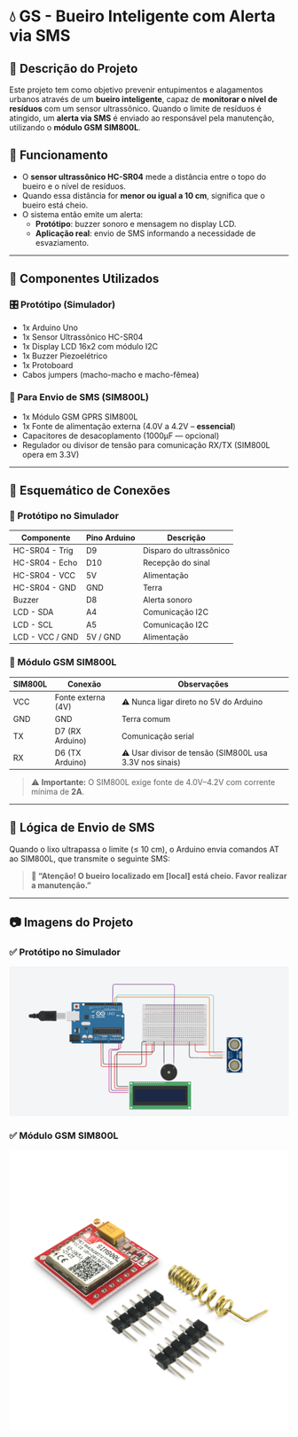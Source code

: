 # 💧 GS - Bueiro Inteligente com Alerta via SMS

## 🚀 Descrição do Projeto

Este projeto tem como objetivo prevenir entupimentos e alagamentos urbanos através de um **bueiro inteligente**, capaz de **monitorar o nível de resíduos** com um sensor ultrassônico. Quando o limite de resíduos é atingido, um **alerta via SMS** é enviado ao responsável pela manutenção, utilizando o **módulo GSM SIM800L**.

## 🧠 Funcionamento

- O **sensor ultrassônico HC-SR04** mede a distância entre o topo do bueiro e o nível de resíduos.
- Quando essa distância for **menor ou igual a 10 cm**, significa que o bueiro está cheio.
- O sistema então emite um alerta:
  - **Protótipo**: buzzer sonoro e mensagem no display LCD.
  - **Aplicação real**: envio de SMS informando a necessidade de esvaziamento.

---

## 🔧 Componentes Utilizados

### 🎛️ Protótipo (Simulador)

- 1x Arduino Uno  
- 1x Sensor Ultrassônico HC-SR04  
- 1x Display LCD 16x2 com módulo I2C  
- 1x Buzzer Piezoelétrico  
- 1x Protoboard  
- Cabos jumpers (macho-macho e macho-fêmea)

### 📡 Para Envio de SMS (SIM800L)

- 1x Módulo GSM GPRS SIM800L  
- 1x Fonte de alimentação externa (4.0V a 4.2V – **essencial**)  
- Capacitores de desacoplamento (1000µF — opcional)  
- Regulador ou divisor de tensão para comunicação RX/TX (SIM800L opera em 3.3V)

---

## 🔌 Esquemático de Conexões

### 📐 Protótipo no Simulador

| Componente       | Pino Arduino | Descrição                  |
|------------------|--------------|----------------------------|
| HC-SR04 - Trig   | D9           | Disparo do ultrassônico    |
| HC-SR04 - Echo   | D10          | Recepção do sinal          |
| HC-SR04 - VCC    | 5V           | Alimentação                |
| HC-SR04 - GND    | GND          | Terra                      |
| Buzzer           | D8           | Alerta sonoro              |
| LCD - SDA        | A4           | Comunicação I2C            |
| LCD - SCL        | A5           | Comunicação I2C            |
| LCD - VCC / GND  | 5V / GND     | Alimentação                |

### 📶 Módulo GSM SIM800L

| SIM800L         | Conexão            | Observações                                              |
|------------------|--------------------|----------------------------------------------------------|
| VCC              | Fonte externa (4V) | ⚠️ Nunca ligar direto no 5V do Arduino                  |
| GND              | GND                | Terra comum                                              |
| TX               | D7 (RX Arduino)    | Comunicação serial                                       |
| RX               | D6 (TX Arduino)    | ⚠️ Usar divisor de tensão (SIM800L usa 3.3V nos sinais) |

> ⚠️ **Importante:** O SIM800L exige fonte de 4.0V–4.2V com corrente mínima de **2A**.

---

## 📨 Lógica de Envio de SMS

Quando o lixo ultrapassa o limite (≤ 10 cm), o Arduino envia comandos AT ao SIM800L, que transmite o seguinte SMS:

> **📲 “Atenção! O bueiro localizado em [local] está cheio. Favor realizar a manutenção.”**

---

## 📷 Imagens do Projeto

### ✅ Protótipo no Simulador  
![Protótipo no simulador](./assets/img/print-tinkercad.png)

### ✅ Módulo GSM SIM800L  
![Módulo GSM SIM800L](./assets/img/Modulo-Gsm.png)

